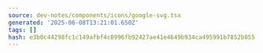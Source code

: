 ```yaml
---
source: dev-notes/components/icons/google-svg.tsx
generated: '2025-06-08T13:21:01.650Z'
tags: []
hash: e3b0c44298fc1c149afbf4c8996fb92427ae41e4649b934ca495991b7852b855
---
```


